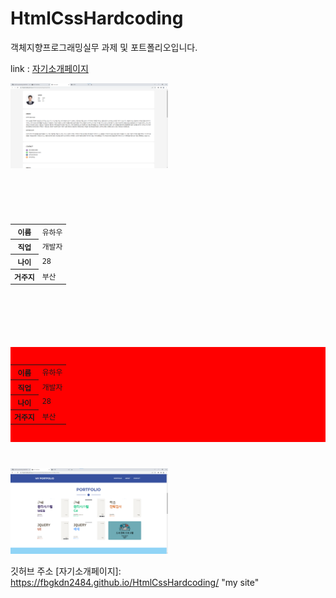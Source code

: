 # HtmlCssHardcoding

객체지향프로그래밍실무 과제 및 포트폴리오입니다.

link : [자기소개페이지](https://introducerhw.netlify.app/)

<img src="./img/2.png" width="50%" height="40%" alt="미리보기2"></img>

<pre>
  <code>
            <table>
                <tbody>
                    <tr id="myname">
                        <th>이름</th>
                        <td>유하우</td>
                    </tr>
                    <tr>
                        <th>직업</th>
                        <td>개발자</td>
                    </tr>
                    <tr>
                        <th>나이</th>
                        <td>28</td>
                    </tr>
                    <tr>
                        <th>거주지</th>
                        <td>부산</td>
                    </tr>
                </tbody>
            </table>  
            
            <table style="background-color:red; display: inline-block; border-collapse: collapse; border-spacing: 0; vertical-align: top;">
                <tbody>
                    <tr id="myname">
                        <th>이름</th>
                        <td>유하우</td>
                    </tr>
                    <tr>
                        <th>직업</th>
                        <td>개발자</td>
                    </tr>
                    <tr>
                        <th>나이</th>
                        <td>28</td>
                    </tr>
                    <tr>
                        <th>거주지</th>
                        <td>부산</td>
                    </tr>
                </tbody>
            </table>  
    </code>
</pre>


<img src="./img/1.png" width="50%" height="40%" alt="미리보기1"></img>








깃허브 주소 [자기소개페이지]: https://fbgkdn2484.github.io/HtmlCssHardcoding/ "my site"



